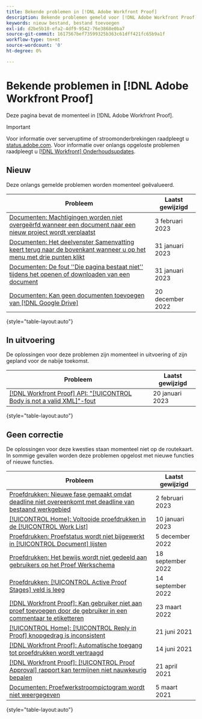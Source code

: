 ```yaml
---
title: Bekende problemen in [!DNL Adobe Workfront Proof]
description: Bekende problemen gemeld voor [!DNL Adobe Workfront Proof]
keywords: nieuw bestand, bestand toevoegen
exl-id: d2be5b10-efa2-4df9-9542-76e3868e0ba7
source-git-commit: 1617567bef73599325b363c61dff421fc65b9a1f
workflow-type: tm+mt
source-wordcount: '0'
ht-degree: 0%

---
```


# Bekende problemen in [!DNL Adobe Workfront Proof]

Deze pagina bevat de momenteel in [!DNL Adobe Workfront Proof].

>[!IMPORTANT]
>
>Voor informatie over serveruptime of stroomonderbrekingen raadpleegt u [status.adobe.com](https://status.adobe.com). Voor informatie over onlangs opgeloste problemen raadpleegt u [[!DNL Workfront] Onderhoudsupdates](../maintenance/current-updates.md).

## Nieuw

Deze onlangs gemelde problemen worden momenteel geëvalueerd.

| **Probleem** | **Laatst gewijzigd** |
| -----------------------------------------------------------------| ----------------- |
| [Documenten: Machtigingen worden niet overgeërfd wanneer een document naar een nieuw project wordt verplaatst](known-issues-workfront/wf-documents-permissions-not-interited-when-moved.md) | 3 februari 2023 |
| [Documenten: Het deelvenster Samenvatting keert terug naar de bovenkant wanneer u op het menu met drie punten klikt](known-issues-workfront/wf-documents-summary-panel-returns-to-top.md) | 31 januari 2023 |
| [Documenten: De fout &#39;&#39;Die pagina bestaat niet&#39;&#39; tijdens het openen of downloaden van een document](known-issues-workfront/wf-documents-cannot-open-or-download-document.md) | 31 januari 2023 |
| [Documenten: Kan geen documenten toevoegen van [!DNL Google Drive]](known-issues-workfront/wf-documents-cannot-add-documents-from-google-drive.md) | 20 december 2022 |

{style=&quot;table-layout:auto&quot;}

## In uitvoering

De oplossingen voor deze problemen zijn momenteel in uitvoering of zijn gepland voor de nabije toekomst.

| **Probleem** | **Laatst gewijzigd** |
| -----------------------------------------------------------------| ----------------- |
| [[!DNL Workfront Proof] API: &quot;[!UICONTROL Body is not a valid XML]&quot;-fout](known-issues-workfront-proof/proof-error-body-is-not-a-valid-xml.md) | 20 januari 2023 |

{style=&quot;table-layout:auto&quot;}

## Geen correctie

De oplossingen voor deze kwesties staan momenteel niet op de routekaart. In sommige gevallen worden deze problemen opgelost met nieuwe functies of nieuwe functies.

| **Probleem** | **Laatst gewijzigd** |
| -----------------------------------------------------------------| ----------------- |
| [Proefdrukken: Nieuwe fase gemaakt omdat deadline niet overeenkomt met deadline van bestaand werkgebied](known-issues-workfront-proof/proof-new-stage-created.md) | 2 februari 2023 |
| [[!UICONTROL Home]: Voltooide proefdrukken in de [!UICONTROL Work List]](known-issues-workfront-proof/completed-proofs-stuck-in-the-work-list.md) | 10 januari 2023 |
| [Proefdrukken: Proefstatus wordt niet bijgewerkt in [!UICONTROL Document] lijsten](known-issues-workfront/wf-documents-status-not-updating-in-document-list.md) | 5 december 2022 |
| [Proefdrukken: Het bewijs wordt niet gedeeld aan gebruikers op het Proef Werkschema](known-issues-workfront-proof/proof-user-in-stage-does-not-get-access.md) | 18 september 2022 |
| [Proefdrukken: [!UICONTROL Active Proof Stages] veld is leeg](known-issues-workfront/wf-documents-stages-do-not-populate-on-proof.md) | 14 september 2022 |
| [[!DNL Workfront Proof]: Kan gebruiker niet aan proef toevoegen door de gebruiker in een commentaar te etiketteren](known-issues-workfront-proof/cannot-add-user-to-proof.md) | 23 maart 2022 |
| [[!UICONTROL Home]: [!UICONTROL Reply in Proof] knopgedrag is inconsistent](known-issues-workfront-proof/reply-in-proof-button-behavior-is-inconsistent.md) | 21 juni 2021 |
| [[!DNL Workfront Proof]: Automatische toegang tot proefdrukken wordt vertraagd](known-issues-workfront-proof/automatic-access-to-proofs-are-delayed.md) | 14 juni 2021 |
| [[!DNL Workfront Proof]: [!UICONTROL Proof Approval] rapport kan termijnen niet nauwkeurig bepalen](known-issues-workfront-proof/proof-approval-report-cant-accurately-determine-deadlines.md) | 21 april 2021 |
| [Documenten: Proefwerkstroompictogram wordt niet weergegeven](known-issues-workfront-proof/proof-workflow-icon-is-not-displaying.md) | 5 maart 2021 |

{style=&quot;table-layout:auto&quot;}

